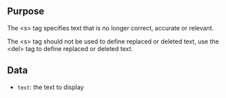 ## Purpose

The &lt;s&gt; tag specifies text that is no longer correct, accurate or relevant.

The &lt;s&gt; tag should not be used to define replaced or deleted text, use the &lt;del&gt; tag to define replaced or deleted text.

## Data

* `text`: the text to display
